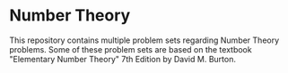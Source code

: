 # Number Theory
This repository contains multiple problem sets regarding Number Theory problems. Some of these problem sets are based on the textbook "Elementary Number Theory" 7th Edition by David M. Burton.
